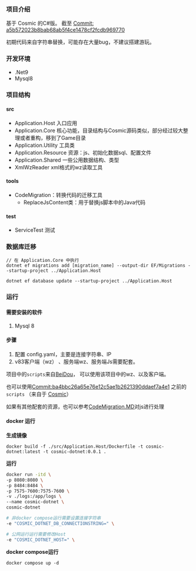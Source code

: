 
### 项目介绍

基于 Cosmic 的C#版。
截至 [Commit: a5b572023b8bab68ab5f4ce1478cf2fcdb969770](https://github.com/P0nk/Cosmic/commit/a5b572023b8bab68ab5f4ce1478cf2fcdb969770)

初期代码来自字符串替换，可能存在大量bug，不建议搭建游玩。


### 开发环境

- .Net9
- Mysql8

### 项目结构

#### src

- Application.Host 入口应用
- Application.Core 核心功能，目录结构与Cosmic源码类似，部分经过较大整理或者重构，移到了Game目录
- Application.Utility 工具类
- Application.Resource 资源：js、初始化数据sql、配置文件
- Application.Shared 一些公用数据结构、类型
- XmlWzReader xml格式的wz读取工具

#### tools

- CodeMigration：转换代码的迁移工具
	- ReplaceJsContent类：用于替换js脚本中的Java代码

#### test

- ServiceTest 测试

### 数据库迁移

```
// 在 Application.Core 中执行
dotnet ef migrations add [migration_name] --output-dir EF/Migrations --startup-project ../Application.Host

dotnet ef database update --startup-project ../Application.Host
```

### 运行

#### 需要安装的软件

1. Mysql 8

#### 步骤

1. 配置 config.yaml，主要是连接字符串、IP
2. v83客户端（wz） 、服务端wz、服务端Js需要配套。 


项目中的`scripts`来自[BeiDou](https://github.com/BeiDouMS/BeiDou-Server)，
可以使用该项目中的wz、以及客户端。

也可以使用[Commit:ba4bbc26a65e76e12c5ae1b2621390ddaef7a4e1](https://github.com/sigeer/Cosmic_DotNet/commit/ba4bbc26a65e76e12c5ae1b2621390ddaef7a4e1) 之前的 `scripts`
（来自于 [Cosmic](https://github.com/P0nk/Cosmic)）

如果有其他配套的资源，也可以参考[CodeMigration.MD](https://github.com/sigeer/Cosmic_DotNet/blob/master/docs/CodeMigration.MD#js)对js进行处理


#### docker 运行

**生成镜像**

`docker build -f ./src/Application.Host/Dockerfile -t cosmic-dotnet:latest -t cosmic-dotnet:0.0.1 .`

**运行**

```bash
docker run -itd \
-p 8080:8080 \
-p 8484:8484 \
-p 7575-7600:7575-7600 \
-v ./logs:/app/logs \
--name cosmic-dotnet \
cosmic-dotnet

# 非docker compose运行需要设置连接字符串
-e "COSMIC_DOTNET_DB_CONNECTIONSTRING=" \

# 公网运行运行需要修改Host
-e "COSMIC_DOTNET_HOST=" \
```

**docker compose运行**

```
docker compose up -d
```